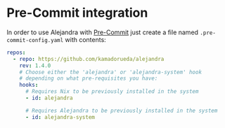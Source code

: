 # Pre-Commit integration

In order to use Alejandra with
[Pre-Commit](https://pre-commit.com/)
just create a file named `.pre-commit-config.yaml`
with contents:

```yaml
repos:
  - repo: https://github.com/kamadorueda/alejandra
    rev: 1.4.0
    # Choose either the 'alejandra' or 'alejandra-system' hook
    # depending on what pre-requisites you have:
    hooks:
      # Requires Nix to be previously installed in the system
      - id: alejandra

      # Requires Alejandra to be previously installed in the system
      - id: alejandra-system
```
